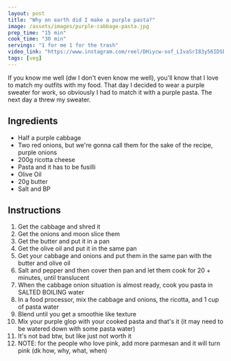 ```yaml
---
layout: post
title: "Why on earth did I make a purple pasta?"
image: /assets/images/purple-cabbage-pasta.jpg
prep_time: "15 min"
cook_time: "30 min"
servings: "1 for me 1 for the trash"
video_link: "https://www.instagram.com/reel/DHiycw-sof_LIvaSrI83y56IDSDGfWWFK8sRaM0/?igsh=c2x6M3R4aTl5c2Jz "
tags: [veg]
---
```


If you know me well (dw I don't even know me well), you'll know that I love to match my outfits with my food. That day I decided to wear a purple sweater for work, so obviously I had to match it with a purple pasta. The next day a threw my sweater. 

## Ingredients

* Half a purple cabbage
* Two red onions, but we're gonna call them for the sake of the recipe, purple onions
* 200g ricotta cheese
* Pasta and it has to be fusilli
* Olive Oil 
* 20g butter
* Salt and BP



## Instructions

1. Get the cabbage and shred it
2. Get the onions and moon slice them
3. Get the butter and put it in a pan
4. Get the olive oil and put it in the same pan 
5. Get your cabbage and onions and put them in the same pan with the butter and olive oil
6. Salt and pepper and then cover then pan and let them cook for 20 + minutes, until translucent
7. When the cabbage onion situation is almost ready, cook you pasta in SALTED BOILING water
8. In a food processor, mix the cabbage and onions, the ricotta, and 1 cup of pasta water
9. Blend until you get a smoothie like texture
10. Mix your purple glop with your cooked pasta and that's it (it may need to be watered down with some pasta water)
11. It's not bad btw, but like just not worth it
12. NOTE: for the people who love pink, add more parmesan and it will turn pink (dk how, why, what, when)



